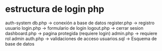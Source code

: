 # estructura de login php

auth-system
db.php -> conexión a base de datos
register.php -> registro usuario
login.php -> formulario de login
logout.php -> cerrar sesion
dashboard.php -> pagina protegida (requiere login)
admin.php -> requiere rol admin
auth.php -> validaciones de acceso
usuarios.sql -> Esquema de base de datos
